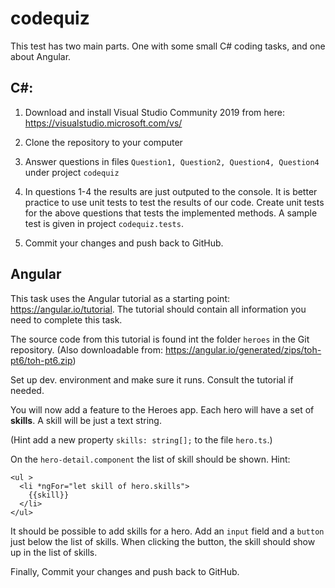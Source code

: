 # codequiz
This test has two main parts. One with some small C# coding tasks, and one about Angular.

## C#: 
1. Download and install Visual Studio Community 2019 from here: https://visualstudio.microsoft.com/vs/
2. Clone the repository to your computer
3. Answer questions in files `Question1, Question2, Question4, Question4` under project `codequiz`
4. In questions 1-4 the results are just outputed to the console. It is better practice to use unit tests to test the results of our code. Create unit tests for the above questions that tests the implemented methods. A sample test is given in project `codequiz.tests`.

5. Commit your changes and push back to GitHub.

## Angular
This task uses the Angular tutorial as a starting point: https://angular.io/tutorial. The tutorial should contain all information you need to complete this task.

The source code from this tutorial is found int the folder `heroes` in the Git repository. (Also downloadable from: https://angular.io/generated/zips/toh-pt6/toh-pt6.zip)

Set up dev. environment and make sure it runs. Consult the tutorial if needed.

You will now add a feature to the Heroes app. 
Each hero will have a set of **skills**. A skill will be just a text string. 

(Hint add a new property  `skills: string[];` to the file `hero.ts`.)

On the `hero-detail.component` the list of skill should be shown. 
Hint:
```
<ul >
  <li *ngFor="let skill of hero.skills">
    {{skill}}
  </li>
</ul>
```

It should be possible to add skills for a hero. Add an `input` field and a `button` just below the list of skills. When clicking the button, the skill should show up in the list of skills.

Finally, Commit your changes and push back to GitHub.

